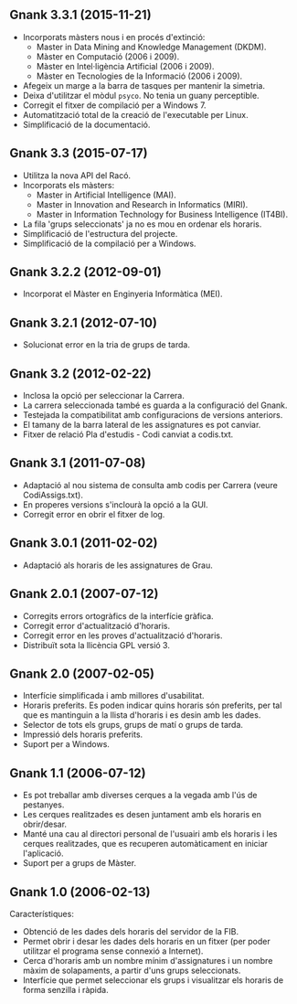 Gnank 3.3.1 (2015-11-21)
------------------------

 * Incorporats màsters nous i en procés d'extinció:
   - Master in Data Mining and Knowledge Management (DKDM).
   - Màster en Computació (2006 i 2009).
   - Màster en Intel·ligència Artificial (2006 i 2009).
   - Màster en Tecnologies de la Informació (2006 i 2009).
 * Afegeix un marge a la barra de tasques per mantenir la simetria.
 * Deixa d'utilitzar el mòdul `psyco`. No tenia un guany perceptible.
 * Corregit el fitxer de compilació per a Windows 7.
 * Automatització total de la creació de l'executable per Linux.
 * Simplificació de la documentació.

Gnank 3.3 (2015-07-17)
------------------------

 * Utilitza la nova API del Racó.
 * Incorporats els màsters:
   - Master in Artificial Intelligence (MAI).
   - Master in Innovation and Research in Informatics (MIRI).
   - Master in Information Technology for Business Intelligence (IT4BI).
 * La fila 'grups seleccionats' ja no es mou en ordenar els horaris.
 * Simplificació de l'estructura del projecte.
 * Simplificació de la compilació per a Windows.

Gnank 3.2.2 (2012-09-01)
------------------------

 * Incorporat el Màster en Enginyeria Informàtica (MEI).

Gnank 3.2.1 (2012-07-10)
------------------------

 * Solucionat error en la tria de grups de tarda.

Gnank 3.2 (2012-02-22)
------------------------

 * Inclosa la opció per seleccionar la Carrera.
 * La carrera seleccionada també es guarda a la configuració del Gnank.
 * Testejada la compatibilitat amb configuracions de versions anteriors.
 * El tamany de la barra lateral de les assignatures es pot canviar.
 * Fitxer de relació Pla d'estudis - Codi canviat a codis.txt.

Gnank 3.1 (2011-07-08)
------------------------

 * Adaptació al nou sistema de consulta amb codis per Carrera
   (veure CodiAssigs.txt).
 * En properes versions s'inclourà la opció a la GUI.
 * Corregit error en obrir el fitxer de log.

Gnank 3.0.1 (2011-02-02)
------------------------

 * Adaptació als horaris de les assignatures de Grau.

Gnank 2.0.1 (2007-07-12)
------------------------

 * Corregits errors ortogràfics de la interfície gràfica.
 * Corregit error d'actualització d'horaris.
 * Corregit error en les proves d'actualització d'horaris.
 * Distribuït sota la llicència GPL versió 3.

Gnank 2.0 (2007-02-05)
----------------------

 * Interfície simplificada i amb millores d'usabilitat.
 * Horaris preferits. Es poden indicar quins horaris són preferits, per tal
   que es mantinguin a la llista d'horaris i es desin amb les dades.
 * Selector de tots els grups, grups de matí o grups de tarda.
 * Impressió dels horaris preferits.
 * Suport per a Windows.

Gnank 1.1 (2006-07-12)
----------------------

 * Es pot treballar amb diverses cerques a la vegada amb l'ús de pestanyes.
 * Les cerques realitzades es desen juntament amb els horaris en obrir/desar.
 * Manté una cau al directori personal de l'usuairi amb els horaris i les
   cerques realitzades, que es recuperen automàticament en iniciar l'aplicació.
 * Suport per a grups de Màster.


Gnank 1.0 (2006-02-13)
----------------------

Característiques:
 * Obtenció de les dades dels horaris del servidor de la FIB.
 * Permet obrir i desar les dades dels horaris en un fitxer (per poder
   utilitzar el programa sense connexió a Internet).
 * Cerca d'horaris amb un nombre mínim d'assignatures i un nombre màxim de
   solapaments, a partir d'uns grups seleccionats.
 * Interfície que permet seleccionar els grups i visualitzar els horaris de
   forma senzilla i ràpida.

